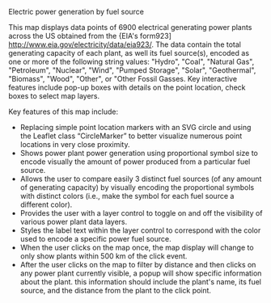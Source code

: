 Electric power generation by fuel source

This map displays data points of 6900 electrical generating power plants across the US obtained from the {EIA's form923] <a href="/">http://www.eia.gov/electricity/data/eia923/</a>. The data contain the total generating capacity of each plant, as well its fuel source(s), encoded as one or more of the following string values: "Hydro", "Coal", "Natural Gas", "Petroleum", "Nuclear", "Wind", "Pumped Storage", "Solar", "Geothermal", "Biomass", "Wood", "Other", or "Other Fossil Gasses.
Key interactive features include pop-up boxes with details on the point location, check boxes to select map layers.

<p>Key features of this map include:
  <ul>
  <li>Replacing simple point location markers with an SVG circle and using the Leaflet class “CircleMarker” to better visualize numerous point locations in very close proximity.</li>
  <li>Shows power plant power generation using proportional symbol size to encode visually the amount of power produced from a particular fuel source.</li>
  <li>Allows the user to compare easily 3 distinct fuel sources (of any amount of generating capacity) by visually encoding the proportional symbols with distinct colors (i.e., make the symbol for each fuel source a different color).</li>
  <li>Provides the user with a layer control to toggle on and off the visibility of various power plant data layers.</li>
  <li>Styles the label text within the layer control to correspond with the color used to encode a specific power fuel source.</li>
  <li>When the user clicks on the map once, the map display will change to only show plants within 500 km of the click event.</li>
  <li>After the user clicks on the map to filter by distance and then clicks on any power plant currently visible, a popup will show specific information about the plant. this information should include the plant's name, its fuel source, and the distance from the plant to the click point.</li>
   </ul>
